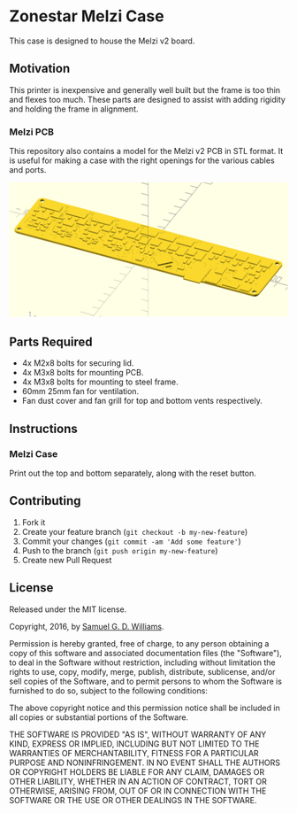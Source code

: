 # Zonestar Melzi Case

This case is designed to house the Melzi v2 board.

## Motivation

This printer is inexpensive and generally well built but the frame is too thin and flexes too much. These parts are designed to assist with adding rigidity and holding the frame in alignment.

### Melzi PCB

This repository also contains a model for the Melzi v2 PCB in STL format. It is useful for making a case with the right openings for the various cables and ports.

![Melzi PCB Render](photos/melzi.png)

## Parts Required

- 4x M2x8 bolts for securing lid.
- 4x M3x8 bolts for mounting PCB.
- 4x M3x8 bolts for mounting to steel frame.
- 60mm 25mm fan for ventilation.
- Fan dust cover and fan grill for top and bottom vents respectively.

## Instructions

### Melzi Case

Print out the top and bottom separately, along with the reset button.

## Contributing

1. Fork it
2. Create your feature branch (`git checkout -b my-new-feature`)
3. Commit your changes (`git commit -am 'Add some feature'`)
4. Push to the branch (`git push origin my-new-feature`)
5. Create new Pull Request

## License

Released under the MIT license.

Copyright, 2016, by [Samuel G. D. Williams](http://www.codeotaku.com/samuel-williams).

Permission is hereby granted, free of charge, to any person obtaining a copy
of this software and associated documentation files (the "Software"), to deal
in the Software without restriction, including without limitation the rights
to use, copy, modify, merge, publish, distribute, sublicense, and/or sell
copies of the Software, and to permit persons to whom the Software is
furnished to do so, subject to the following conditions:

The above copyright notice and this permission notice shall be included in
all copies or substantial portions of the Software.

THE SOFTWARE IS PROVIDED "AS IS", WITHOUT WARRANTY OF ANY KIND, EXPRESS OR
IMPLIED, INCLUDING BUT NOT LIMITED TO THE WARRANTIES OF MERCHANTABILITY,
FITNESS FOR A PARTICULAR PURPOSE AND NONINFRINGEMENT. IN NO EVENT SHALL THE
AUTHORS OR COPYRIGHT HOLDERS BE LIABLE FOR ANY CLAIM, DAMAGES OR OTHER
LIABILITY, WHETHER IN AN ACTION OF CONTRACT, TORT OR OTHERWISE, ARISING FROM,
OUT OF OR IN CONNECTION WITH THE SOFTWARE OR THE USE OR OTHER DEALINGS IN
THE SOFTWARE.